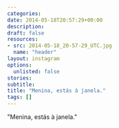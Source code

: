```yaml
---
categories:
date: 2014-05-18T20:57:29+00:00
description:
draft: false
resources:
- src: 2014-05-18_20-57-29_UTC.jpg
  name: "header"
layout: instagram
options:
  unlisted: false
stories:
subtitle:
title: "Menina, estás à janela."
tags: []
---
```


"Menina, estás à janela."
